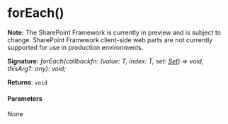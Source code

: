 # forEach()
**Note:** The SharePoint Framework is currently in preview and is subject to change. SharePoint Framework client-side web parts are not currently supported for use in production environments.





**Signature:** _forEach(callbackfn: (value: T, index: T, set: [Set](../../es6-collections.api/interface/set.md)<T>) => void, thisArg?: any): void;_

**Returns**: `void`





#### Parameters
None


